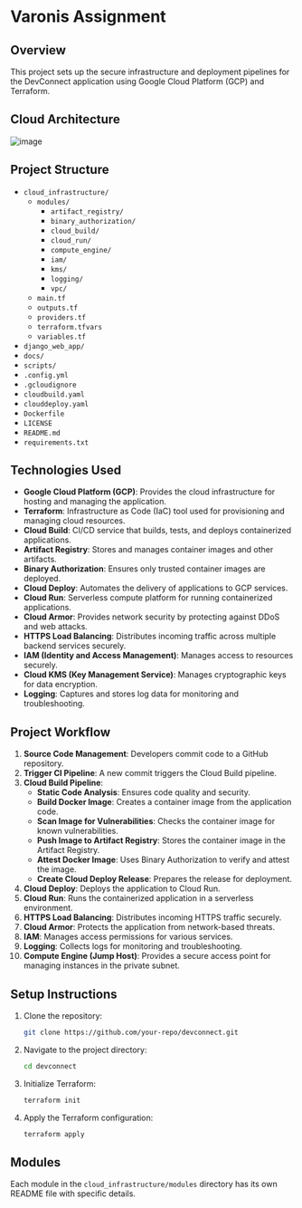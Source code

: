 # Varonis Assignment

## Overview

This project sets up the secure infrastructure and deployment pipelines for the DevConnect application using Google Cloud Platform (GCP) and Terraform.

## Cloud Architecture
![image](https://github.com/rivkyschon/Varonis-assignment/assets/113901370/8d89705b-bf2a-4a99-88fa-dbc528715033)


## Project Structure

- `cloud_infrastructure/`
  - `modules/`
    - `artifact_registry/`
    - `binary_authorization/`
    - `cloud_build/`
    - `cloud_run/`
    - `compute_engine/`
    - `iam/`
    - `kms/`
    - `logging/`
    - `vpc/`
  - `main.tf`
  - `outputs.tf`
  - `providers.tf`
  - `terraform.tfvars`
  - `variables.tf`
- `django_web_app/`
- `docs/`
- `scripts/`
- `.config.yml`
- `.gcloudignore`
- `cloudbuild.yaml`
- `clouddeploy.yaml`
- `Dockerfile`
- `LICENSE`
- `README.md`
- `requirements.txt`

## Technologies Used

- **Google Cloud Platform (GCP)**: Provides the cloud infrastructure for hosting and managing the application.
- **Terraform**: Infrastructure as Code (IaC) tool used for provisioning and managing cloud resources.
- **Cloud Build**: CI/CD service that builds, tests, and deploys containerized applications.
- **Artifact Registry**: Stores and manages container images and other artifacts.
- **Binary Authorization**: Ensures only trusted container images are deployed.
- **Cloud Deploy**: Automates the delivery of applications to GCP services.
- **Cloud Run**: Serverless compute platform for running containerized applications.
- **Cloud Armor**: Provides network security by protecting against DDoS and web attacks.
- **HTTPS Load Balancing**: Distributes incoming traffic across multiple backend services securely.
- **IAM (Identity and Access Management)**: Manages access to resources securely.
- **Cloud KMS (Key Management Service)**: Manages cryptographic keys for data encryption.
- **Logging**: Captures and stores log data for monitoring and troubleshooting.

## Project Workflow

1. **Source Code Management**: Developers commit code to a GitHub repository.
2. **Trigger CI Pipeline**: A new commit triggers the Cloud Build pipeline.
3. **Cloud Build Pipeline**:
   - **Static Code Analysis**: Ensures code quality and security.
   - **Build Docker Image**: Creates a container image from the application code.
   - **Scan Image for Vulnerabilities**: Checks the container image for known vulnerabilities.
   - **Push Image to Artifact Registry**: Stores the container image in the Artifact Registry.
   - **Attest Docker Image**: Uses Binary Authorization to verify and attest the image.
   - **Create Cloud Deploy Release**: Prepares the release for deployment.
4. **Cloud Deploy**: Deploys the application to Cloud Run.
5. **Cloud Run**: Runs the containerized application in a serverless environment.
6. **HTTPS Load Balancing**: Distributes incoming HTTPS traffic securely.
7. **Cloud Armor**: Protects the application from network-based threats.
8. **IAM**: Manages access permissions for various services.
9. **Logging**: Collects logs for monitoring and troubleshooting.
10. **Compute Engine (Jump Host)**: Provides a secure access point for managing instances in the private subnet.

## Setup Instructions

1. Clone the repository:
   ```sh
   git clone https://github.com/your-repo/devconnect.git
   ```
2. Navigate to the project directory:
   ```sh
   cd devconnect
   ```
3. Initialize Terraform:
   ```sh
   terraform init
   ```
4. Apply the Terraform configuration:
   ```sh
   terraform apply
   ```

## Modules

Each module in the `cloud_infrastructure/modules` directory has its own README file with specific details.
